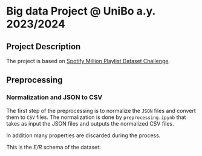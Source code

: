 # Big data Project @ UniBo a.y. 2023/2024

## Project Description

The project is based on [Spotify Million Playlist Dataset Challenge](https://www.aicrowd.com/challenges/spotify-million-playlist-dataset-challenge).

## Preprocessing

### Normalization and JSON to CSV

The first step of the preprocessing is to normalize the `JSON` files and convert them to `CSV` files. The normalization is done by `preprocessing.ipynb` that takes as input the JSON files and outputs the normalized CSV files.

In addition many properties are discarded during the process.

This is the *E/R* schema of the dataset:
